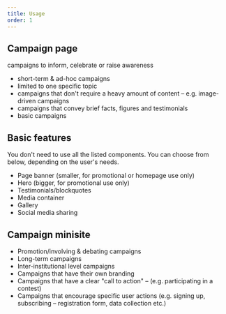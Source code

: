 ```yaml
---
title: Usage
order: 1
---
```


## Campaign page

campaigns to inform, celebrate or raise awareness

- short-term & ad-hoc campaigns
- limited to one specific topic
- campaigns that don't require a heavy amount of content – e.g. image-driven campaigns
- campaigns that convey brief facts, figures and testimonials
- basic campaigns

## Basic features

You don't need to use all the listed components. You can choose from below, depending on the user's needs.

- Page banner (smaller, for promotional or homepage use only)
- Hero (bigger, for promotional use only)
- Testimonials/blockquotes
- Media container
- Gallery
- Social media sharing

## Campaign minisite

- Promotion/involving & debating campaigns
- Long-term campaigns
- Inter-institutional level campaigns
- Campaigns that have their own branding
- Campaigns that have a clear "call to action" – (e.g. participating in a contest)
- Campaigns that encourage specific user actions (e.g. signing up, subscribing – registration form, data collection etc.)
